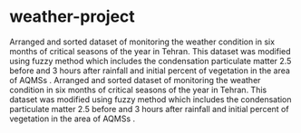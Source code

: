 # weather-project
Arranged and sorted dataset of monitoring the weather condition in six months of critical seasons of the year in Tehran. This dataset was modified using fuzzy method which includes the condensation particulate matter 2.5 before and 3 hours after rainfall and initial percent of vegetation in the area of AQMSs .
Arranged and sorted dataset of monitoring the weather condition in six months of critical seasons of the year in Tehran. This dataset was modified using fuzzy method which includes the condensation particulate matter 2.5 before and 3 hours after rainfall and initial percent of vegetation in the area of AQMSs .
